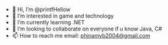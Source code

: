 - 👋 Hi, I’m @printfHellow
- 👀 I’m interested in game and technology
- 🌱 I’m currently learning .NET
- 💞️ I’m looking to collaborate on everyone if u know Java, C#
- 📫 How to reach me email: phinamyb2004@gmail.com

<!---
printfHellow/printfHellow is a ✨ special ✨ repository because its `README.md` (this file) appears on your GitHub profile.
You can click the Preview link to take a look at your changes.
--->

